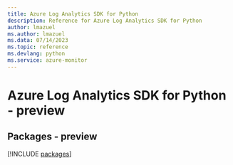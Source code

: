 ```yaml
---
title: Azure Log Analytics SDK for Python
description: Reference for Azure Log Analytics SDK for Python
author: lmazuel
ms.author: lmazuel
ms.data: 07/14/2023
ms.topic: reference
ms.devlang: python
ms.service: azure-monitor
---
```

# Azure Log Analytics SDK for Python - preview
## Packages - preview
[!INCLUDE [packages](log-analytics-index.md)]
